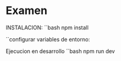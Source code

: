 # Examen

INSTALACION:
´´bash
npm install

´´configurar variables de entorno:


Ejecucion en desarrollo 
´´bash
npm run dev